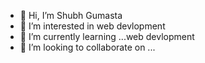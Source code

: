 - 👋 Hi, I’m Shubh Gumasta
- 👀 I’m interested in web devlopment
- 🌱 I’m currently learning ...web devlopment
- 💞️ I’m looking to collaborate on ...


<!---
shubham142003/shubham142003 is a ✨ special ✨ repository because its `README.md` (this file) appears on your GitHub profile.
You can click the Preview link to take a look at your changes.
--->
